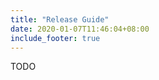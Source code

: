 ```yaml
---
title: "Release Guide"
date: 2020-01-07T11:46:04+08:00
include_footer: true
---
```


<div class="release-guide">TODO</div>